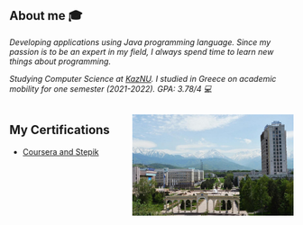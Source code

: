## About me :mortar_board:

<p><em>Developing applications using Java programming language. Since my passion is to be an expert in my field, I always spend time to learn new things about programming.
  
Studying Computer Science at <a href="https://en.wikipedia.org/wiki/Al-Farabi_Kazakh_National_University">KazNU</a>. I studied in Greece on academic mobility for one semester (2021-2022). GPA: 3.78/4 💻</br>  
</em></p>
<img align="right" alt="kaznu" src="kaznu2021.jpg" height="180" />

## My Certifications
- [Coursera and Stepik](https://github.com/AxelrodAdil/Certificates)
